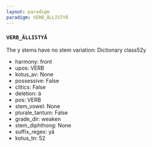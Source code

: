 ```yaml
---
layout: paradigm
paradigm: VERB_ÄLLISTYÄ
---
```

### ` VERB_ÄLLISTYÄ `

The y stems have no stem variation: Dictionary class52y
* harmony: front
* upos: VERB
* kotus_av: None
* possessive: False
* clitics: False
* deletion: ä
* pos: VERB
* stem_vowel: None
* plurale_tantum: False
* grade_dir: weaken
* stem_diphthong: None
* suffix_regex: yä
* kotus_tn: 52
